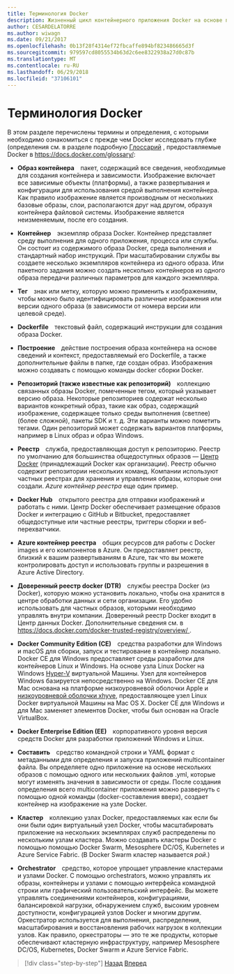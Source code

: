 ```yaml
---
title: Терминология Docker
description: Жизненный цикл контейнерного приложения Docker на основе платформы и средств Майкрософт
author: CESARDELATORRE
ms.author: wiwagn
ms.date: 09/21/2017
ms.openlocfilehash: 0b13f28f4314ef72fbcaffe894bf823486665d3f
ms.sourcegitcommit: 979597cd8055534b63d2c6ee8322938a27d0c87b
ms.translationtype: MT
ms.contentlocale: ru-RU
ms.lasthandoff: 06/29/2018
ms.locfileid: "37106101"
---
```

# <a name="docker-terminology"></a>Терминология Docker

В этом разделе перечислены термины и определения, с которыми необходимо ознакомиться с прежде чем Docker исследовать глубже (определения см. в разделе подробную [Глоссарий](https://docs.docker.com/glossary/) , предоставляемые Docker в <https://docs.docker.com/glossary/>:

-   **Образ контейнера** пакет, содержащий все сведения, необходимые для создания контейнера и зависимости. Изображение включает все зависимые объекты (платформы), а также развертывания и конфигурации для использования средой выполнения контейнера. Как правило изображение является производным от нескольких базовые образы, слои, располагаются друг над другом, образуя контейнера файловой системы. Изображение является неизменяемым, после его создания.

-   **Контейнер** экземпляр образа Docker. Контейнер представляет среду выполнения для одного приложения, процесса или службы. Он состоит из содержимого образа Docker, среда выполнения и стандартный набор инструкций. При масштабировании службы вы создаете несколько экземпляров контейнера из одного образа. Или пакетного задания можно создать несколько контейнеров из одного образа передачи различных параметров для каждого экземпляра.

-   **Тег** знак или метку, которую можно применить к изображениям, чтобы можно было идентифицировать различные изображения или версии одного образа (в зависимости от номера версии или целевой среде).

-   **Dockerfile** текстовый файл, содержащий инструкции для создания образа Docker.

-   **Построение** действие построения образа контейнера на основе сведений и контекст, предоставляемый его Dockerfile, а также дополнительные файлы в папке, где создан образ. Изображения можно создавать с помощью команды docker сборки Docker.

-   **Репозиторий (также известные как репозиторий)** коллекцию связанных образы Docker, помеченные тегом, который указывает версию образа. Некоторые репозиториев содержат несколько вариантов конкретный образ, такие как образ, содержащий изображение, содержащее только среды выполнения (светлее) (более сложной), пакеты SDK и т. д. Эти варианты можно пометить тегами. Один репозиторий может содержать вариантов платформы, например в Linux образ и образ Windows.

-   **Реестр** служба, предоставляющая доступ к репозиторию. Реестр по умолчанию для большинства общедоступных образов — [Центр Docker](https://hub.docker.com/) (принадлежащий Docker как организации). Реестр обычно содержит репозитории нескольких команд. Компании используют частных реестрах для хранения и управления образы, которые они создали. *Azure контейнер реестра* еще один пример.

-   **Docker Hub** открытого реестра для отправки изображений и работать с ними. Центр Docker обеспечивает размещение образов Docker и интеграцию с GitHub и Bitbucket, предоставляет общедоступные или частные реестры, триггеры сборки и веб-перехватчики.

-   **Azure контейнер реестра** общих ресурсов для работы с Docker images и его компонентов в Azure. Он предоставляет реестр, близкий к вашим развертываниям в Azure, так что вы можете контролировать доступ и использовать группы и разрешения в Azure Active Directory.

-   **Доверенный реестр docker (DTR)** службы реестра Docker (из Docker), которую можно установить локально, чтобы она хранится в центре обработки данных и сети организации. Его удобно использовать для частных образов, которыми необходимо управлять внутри компании. Доверенный реестр Docker входит в Центр данных Docker. Дополнительные сведения см. в [ https://docs.docker.com/docker-trusted-registry/overview/ ](https://docs.docker.com/docker-trusted-registry/overview/).

-   **Docker Community Edition (CE)** средства разработки для Windows и macOS для сборки, запуск и тестирование в контейнер локально. Docker CE для Windows предоставляет среды разработки для контейнеров Linux и Windows. На основе узла Linux Docker на Windows [Hyper-V](https://www.microsoft.com/en-us/server-cloud/solutions/virtualization.aspx) виртуальной Машины. Узел для контейнеров Windows базируется непосредственно на Windows. Docker CE для Mac основана на платформе низкоуровневой оболочки Apple и [низкоуровневой оболочки xhyve](https://github.com/mist64/xhyve), предоставляющее узел Linux Docker виртуальной Машины на Mac OS X. Docker CE для Windows и для Mac заменяет элементов Docker, чтобы был основан на Oracle VirtualBox.

-   **Docker Enterprise Edition (EE)** корпоративного уровня версия средств Docker для разработки приложений Windows и Linux.

-   **Составить** средство командной строки и YAML формат с метаданными для определения и запуска приложений multicontainer файла. Вы определяете одно приложение на основе нескольких образов с помощью одного или нескольких файлов .yml, которые могут изменять значения в зависимости от среды. После создания определения всего multicontainer приложения можно развернуть с помощью одной команды (docker-составления вверх), создает контейнер на изображение на узле Docker.

-   **Кластер** коллекцию узлах Docker, предоставляемых как если бы они были один виртуальный узел Docker, чтобы масштабировать приложение на нескольких экземплярах служб распределены по нескольким узлам кластера. Можно создавать кластеры Docker с помощью помощью Docker Swarm, Mesosphere DC/OS, Kubernetes и Azure Service Fabric. (В Docker Swarm кластер называется *рой*.)

-   **Orchestrator** средство, которое упрощает управление кластерами и узлами Docker. С помощью orchestrators, можно управлять их образы, контейнеры и узлами с помощью интерфейса командной строки или графический пользовательский интерфейс. Вы можете управлять соединениями контейнеров, конфигурациями, балансировкой нагрузки, обнаружением служб, высоким уровнем доступности, конфигурацией узлов Docker и многим другим. Оркестратор используется для выполнения, распределения, масштабирования и восстановления рабочих нагрузок в коллекции узлов. Как правило, оркестраторы — это те же продукты, которые обеспечивают кластерную инфраструктуру, например Mesosphere DC/OS, Kubernetes, Docker Swarm и Azure Service Fabric.


>[!div class="step-by-step"]
[Назад](what-is-docker.md)
[Вперед](docker-containers-images-and-registries.md)
